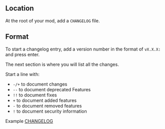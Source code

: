## Location

At the root of your mod, add a `CHANGELOG` file.

## Format

To start a changelog entry, add a version number in the format of `vX.X.X:` and press enter.

The next section is where you will list all the changes.

Start a line with: 
- `-/+` to document changes 
- `--`  to document deprecated Features
- `!!`  to document fixes
- `+`   to document added features 
- `-`   to document removed features
- `!`   to document security information

Example [CHANGELOG](/examples/CHANGELOG)